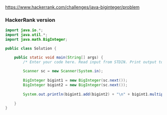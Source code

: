 https://www.hackerrank.com/challenges/java-biginteger/problem

### HackerRank version

```java
import java.io.*;
import java.util.*;
import java.math.BigInteger;

public class Solution {

    public static void main(String[] args) {
        /* Enter your code here. Read input from STDIN. Print output to STDOUT. Your class should be named Solution. */
        
        Scanner sc = new Scanner(System.in);
        
        BigInteger bigint1 = new BigInteger(sc.next());
        BigInteger bigint2 = new BigInteger(sc.next());
        
        System.out.println(bigint1.add(bigint2) + "\n" + bigint1.multiply(bigint2));
        
    }
}
```